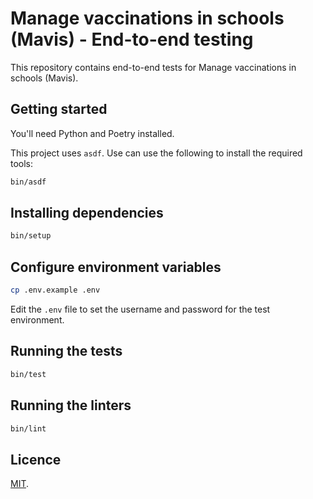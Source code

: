 # Manage vaccinations in schools (Mavis) - End-to-end testing

This repository contains end-to-end tests for Manage vaccinations in schools
(Mavis).

## Getting started

You'll need Python and Poetry installed.

This project uses `asdf`. Use can use the following to install the required
tools:

```bash
bin/asdf
```

## Installing dependencies

```bash
bin/setup
```

## Configure environment variables

```bash
cp .env.example .env
```

Edit the `.env` file to set the username and password for the test environment.

## Running the tests

```bash
bin/test
```

## Running the linters

```bash
bin/lint
```

## Licence

[MIT](LICENCE).
